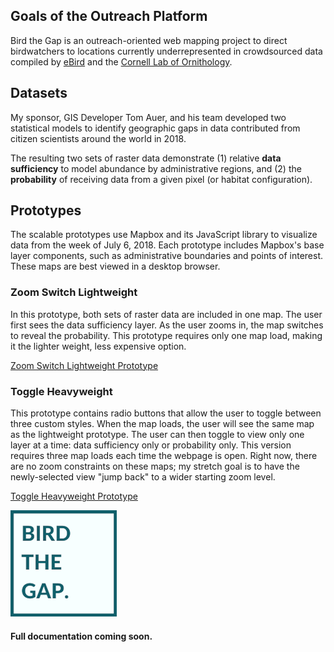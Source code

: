 ## Goals of the Outreach Platform

Bird the Gap is an outreach-oriented web mapping project to direct birdwatchers to locations currently underrepresented in crowdsourced data compiled by [eBird](https://ebird.org/about/) and the [Cornell Lab of Ornithology](https://www.birds.cornell.edu/home).

## Datasets

My sponsor, GIS Developer Tom Auer, and his team developed two statistical models to identify geographic gaps in data contributed from citizen scientists around the world in 2018.

The resulting two sets of raster data demonstrate (1) relative **data sufficiency** to model abundance by administrative regions, and (2) the **probability** of receiving data from a given pixel (or habitat configuration).

## Prototypes

The scalable prototypes use Mapbox and its JavaScript library to visualize data from the week of July 6, 2018. Each prototype includes Mapbox's base layer components, such as administrative boundaries and points of interest. These maps are best viewed in a desktop browser.

### Zoom Switch Lightweight

In this prototype, both sets of raster data are included in one map. The user first sees the data sufficiency layer. As the user zooms in, the map switches to reveal the probability. This prototype requires only one map load, making it the lighter weight, less expensive option.

[Zoom Switch Lightweight Prototype](https://ekamoe.github.io/zoom-switch-lightweight/)

### Toggle Heavyweight

This prototype contains radio buttons that allow the user to toggle between three custom styles. When the map loads, the user will see the same map as the lightweight prototype. The user can then toggle to view only one layer at a time: data sufficiency only or probability only. This version requires three map loads each time the webpage is open. Right now, there are no zoom constraints on these maps; my stretch goal is to have the newly-selected view "jump back" to a wider starting zoom level.

[Toggle Heavyweight Prototype](https://ekamoe.github.io/toggle-heavyweight/)

![bird the gap logo](images/bird-the-gap-logo-170.png)

#### Full documentation coming soon.
